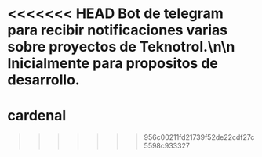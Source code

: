<<<<<<< HEAD
Bot de telegram para recibir notificaciones varias sobre proyectos de Teknotrol.\n\n Inicialmente para propositos de desarrollo.
=======
# cardenal
>>>>>>> 956c00211fd21739f52de22cdf27c5598c933327
